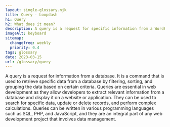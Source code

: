 ```yaml
--- 
layout: single-glossary.njk
title: Query - Loopdash
h1: Query
h2: What does it mean?
description: A query is a request for specific information from a WordPress database, typically used to retrieve posts or pages based on certain criteria.
imageAlt: keyboard
sitemap:
  changefreq: weekly
  priority: 0.4
tags: glossary
date: 2023-03-15
url: /glossary/query
---
```


A query is a request for information from a database. It is a command that is used to retrieve specific data from a database by filtering, sorting, and grouping the data based on certain criteria. Queries are essential in web development as they allow developers to extract relevant information from a database and display it on a website or application. They can be used to search for specific data, update or delete records, and perform complex calculations. Queries can be written in various programming languages such as SQL, PHP, and JavaScript, and they are an integral part of any web development project that involves data management.
